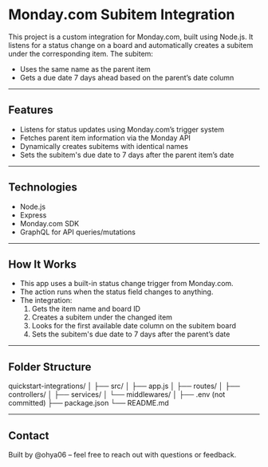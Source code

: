 # Monday.com Subitem Integration

This project is a custom integration for Monday.com, built using Node.js. It listens for a status change on a board and automatically creates a subitem under the corresponding item. The subitem:

- Uses the same name as the parent item
- Gets a due date 7 days ahead based on the parent’s date column

---

## Features

- Listens for status updates using Monday.com’s trigger system
- Fetches parent item information via the Monday API
- Dynamically creates subitems with identical names
- Sets the subitem's due date to 7 days after the parent item’s date

---

## Technologies

- Node.js
- Express
- Monday.com SDK
- GraphQL for API queries/mutations

---


## How It Works

- This app uses a built-in status change trigger from Monday.com.
- The action runs when the status field changes to anything.
- The integration:
  1. Gets the item name and board ID
  2. Creates a subitem under the changed item
  3. Looks for the first available date column on the subitem board
  4. Sets the subitem's due date to 7 days after the parent’s date

---

## Folder Structure

quickstart-integrations/
│
├── src/
│   ├── app.js
│   ├── routes/
│   ├── controllers/
│   ├── services/
│   └── middlewares/
│
├── .env (not committed)
├── package.json
└── README.md

---


## Contact

Built by @ohya06 – feel free to reach out with questions or feedback.
